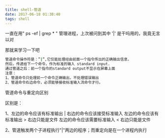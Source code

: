 ```yaml
---
title: shell-管道
date: 2017-06-18 01:38:40
tags: shell
---
```

一直在用" ps -ef | grep * " 管理进程，上次被问到其中 '|' 是干吗用的，我竟无言以对

那就来学习一下吧

```bash
管道命令操作符是：”|”,它仅能处理经由前面一个指令传出的正确输出信息，
然后，传递给下一个命令，作为标准的输入 standard input.
通过管道之后：前一个指令的standard output不显示在屏幕上面
注意：
1、管道命令只处理前一个命令正确输出，不处理错误输出
2、管道命令右边命令，必须能够接收标准输入流命令才行。
```

管道命令与重定向区别

区别是：

1、左边的命令应该有标准输出 | 右边的命令应该接受标准输入
   左边的命令应该有标准输出 > 右边只能是文件
   左边的命令应该需要标准输入 < 右边只能是文件

 

2、管道触发两个子进程执行"|"两边的程序；而重定向是在一个进程内执行
